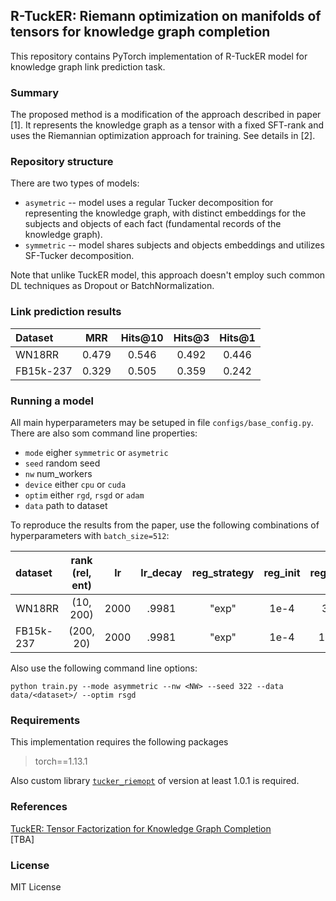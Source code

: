 ## R-TuckER: Riemann optimization on manifolds of tensors for knowledge graph completion

This repository contains PyTorch implementation of R-TuckER model for knowledge graph link prediction task. 

### Summary

The proposed method is a modification of the approach described in paper [1]. It represents the knowledge graph as a tensor with a fixed SFT-rank and uses the Riemannian optimization approach for training. See details in [2].

### Repository structure

There are two types of models:

* `asymetric` -- model uses a regular Tucker decomposition for representing the knowledge graph, with distinct embeddings for the subjects and objects of each fact (fundamental records of the knowledge graph).
* `symmetric` -- model shares subjects and objects embeddings and utilizes SF-Tucker decomposition.

Note that unlike TuckER model, this approach doesn't employ such common DL techniques as Dropout or BatchNormalization.

### Link prediction results

Dataset | MRR | Hits@10 | Hits@3 | Hits@1
:--- | :---: | :---: | :---: | :---:
WN18RR | 0.479 | 0.546 | 0.492 | 0.446
FB15k-237 | 0.329 | 0.505 | 0.359 | 0.242

### Running a model

All main hyperparameters may be setuped in file `configs/base_config.py`. There are also som command line properties:

* `mode` eigher `symmetric` or `asymetric`
* `seed` random seed
* `nw` num_workers
* `device` either `cpu` or `cuda`
* `optim` either `rgd`, `rsgd` or `adam`
* `data` path to dataset

To reproduce the results from the paper, use the following combinations of hyperparameters with `batch_size=512`:

dataset   | rank (rel, ent) | lr    | lr_decay | reg_strategy | reg_init | reg_finish | reg_steps | momentum | label_smoothing | num_epochs
:---      | :---:     | :---: | :---: | :---: | :---: | :---: | :---: | :---: | :---: | :---: 
WN18RR    | (10, 200) | 2000  | .9981 | "exp" | 1e-4  | 3e-9  | 350   | 0.8   | 0.1 | 1450
FB15k-237 | (200, 20) | 2000  | .9981 | "exp" | 1e-4  | 1e-10 | 100   | 0.8   | 0.1 | 1450

Also use the following command line options:

`python train.py --mode asymmetric --nw <NW> --seed 322 --data data/<dataset>/ --optim rsgd`

### Requirements

This implementation requires the following packages

>torch==1.13.1

Also custom library [`tucker_riemopt`](https://github.com/johanDDC/tucker_riemopt) of version at least 1.0.1 is required.

### References

[TuckER: Tensor Factorization for Knowledge Graph Completion](https://arxiv.org/pdf/1901.09590.pdf)  
[TBA]

### License

MIT License
